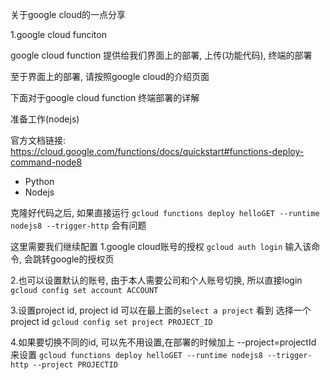 关于google cloud的一点分享

1.google cloud funciton 

google cloud function 提供给我们界面上的部署, 上传(功能代码), 终端的部署

至于界面上的部署, 请按照google cloud的介绍页面

下面对于google cloud function 终端部署的详解

准备工作(nodejs)

官方文档链接:
https://cloud.google.com/functions/docs/quickstart#functions-deploy-command-node8

- Python
- Nodejs

克隆好代码之后, 如果直接运行
`gcloud functions deploy helloGET --runtime nodejs8 --trigger-http`
会有问题

这里需要我们继续配置
1.google cloud账号的授权
`gcloud auth login`
输入该命令, 会跳转google的授权页

2.也可以设置默认的账号, 由于本人需要公司和个人账号切换, 所以直接login
`gcloud config set account ACCOUNT`

3.设置project id, project id 可以在最上面的`select a project` 看到
选择一个project id
`gcloud config set project PROJECT_ID`

4.如果要切换不同的id, 可以先不用设置,在部署的时候加上 --project=projectId 来设置
`gcloud functions deploy helloGET --runtime nodejs8 --trigger-http --project PROJECTID`